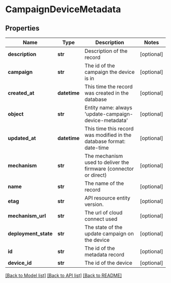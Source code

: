 # CampaignDeviceMetadata

## Properties
Name | Type | Description | Notes
------------ | ------------- | ------------- | -------------
**description** | **str** | Description of the record | [optional] 
**campaign** | **str** | The id of the campaign the device is in | [optional] 
**created_at** | **datetime** | This time the record was created in the database | [optional] 
**object** | **str** | Entity name: always &#39;update-campaign-device-metadata&#39; | [optional] 
**updated_at** | **datetime** | This time this record was modified in the database format: date-time | [optional] 
**mechanism** | **str** | The mechanism used to deliver the firmware (connector or direct) | [optional] 
**name** | **str** | The name of the record | [optional] 
**etag** | **str** | API resource entity version. | [optional] 
**mechanism_url** | **str** | The url of cloud connect used | [optional] 
**deployment_state** | **str** | The state of the update campaign on the device | [optional] 
**id** | **str** | The id of the metadata record | [optional] 
**device_id** | **str** | The id of the device | [optional] 

[[Back to Model list]](../README.md#documentation-for-models) [[Back to API list]](../README.md#documentation-for-api-endpoints) [[Back to README]](../README.md)


